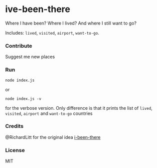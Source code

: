 # ive-been-there

Where I have been? Where I lived? And where I still want to go?

Includes: `lived`, `visited`, `airport`, `want-to-go`.

### Contribute

Suggest me new places

### Run

    node index.js

or

	node index.js -v

for the verbose version. Only difference is that it prints the list of `lived`, `visited`, `airport` and `want-to-go` countries

### Credits

@RichardLitt for the original idea [i-been-there](https://github.com/RichardLitt/i-been-there)

### License

MIT
